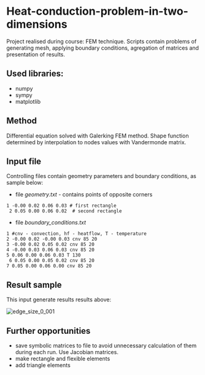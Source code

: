# Heat-conduction-problem-in-two-dimensions
Project realised during course: FEM technique. Scripts contain problems of generating mesh, applying boundary conditions, agregation of matrices and presentation of results.

## Used libraries:
 - numpy
 - sympy
 - matplotlib

## Method

Differential equation solved with Galerking FEM method. Shape function determined by interpolation to nodes values with Vandermonde matrix.

## Input file

Controlling files contain geometry parameters and boundary conditions, as sample below:

 - file *geometry.txt* - contains points of opposite corners

`
1 -0.00 0.02 0.06 0.03 # first rectangle `<br>`
2 0.05 0.00 0.06 0.02  # second rectangle`

 - file *boundary_conditions.txt*

`1 #cnv - convection, hf - heatflow, T - temperature`<br>`
2 -0.00 0.02 -0.00 0.03 cnv 85 20 `<br>`
3 -0.00 0.02 0.05 0.02 cnv 85 20 `<br>`
4 -0.00 0.03 0.06 0.03 cnv 85 20 `<br>`
5 0.06 0.00 0.06 0.03 T 130 `<br>`
6 0.05 0.00 0.05 0.02 cnv 85 20`<br>`7 0.05 0.00 0.06 0.00 cnv 85 20`

## Result sample

This input generate results results above:

![edge_size_0_001](https://github.com/Czesiek1701/Heat-conduction-problem-in-two-dimensions/assets/157902583/1ccd8295-e638-4c37-bdfc-f930a4aecae7)

## Further opportunities
 - save symbolic matrices to file to avoid unnecessary calculation of them during each run. Use Jacobian matrices.
 - make rectangle and flexible elements
 - add triangle elements


